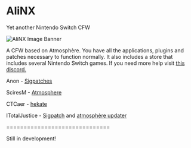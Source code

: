 # AliNX

Yet another Nintendo Switch CFW

![AliNX Image Banner](https://cdn.discordapp.com/attachments/687755425663549485/699375529081438218/AliNX_Logo.png)


A CFW based on Atmosphère. You have all the applications, plugins and patches necessary to function normally.
It also includes a store that includes several Nintendo Switch games. If you need more help visit [this discord.](https://discord.gg/A26DQKw)


Anon - [Sigpatches](https://gbatemp.net/threads/i-heard-that-you-guys-need-some-sweet-patches-for-atmosphere.521164/)

SciresM - [Atmosphere](https://github.com/Atmosphere-NX/Atmosphere)

CTCaer - [hekate](https://github.com/CTCaer/hekate)

ITotalJustice - [Sigpatch](https://github.com/ITotalJustice/sigpatch-updater) and [atmosphère updater](https://github.com/ITotalJustice/atmosphere-updater)


==============================

Still in development!
